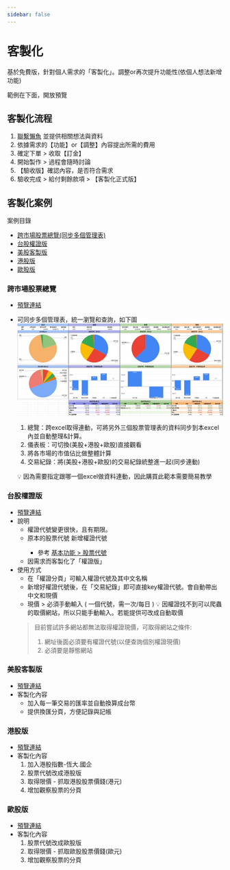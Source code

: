 ```yaml
---
sidebar: false
---
```


# 客製化

基於免費版，針對個人需求的「客製化」。調整or再次提升功能性(依個人想法新增功能)

範例在下面，開放預覽

## 客製化流程

1. [聯繫懶魚](../../Contact.md#聯繫懶魚) 並提供相關想法與資料
2. 依據需求的【功能】or【調整】內容提出所需的費用
3. 確定下單 > 收取【訂金】
4. 開始製作 > 過程會隨時討論
5. 【驗收版】確認內容，是否符合需求
6. 驗收完成 > 給付剩餘款項 > 【客製化正式版】

## 客製化案例

案例目錄
- [跨市場股票總覽(同步多個管理表)](客製化.md#跨市場股票總覽)
- [台股權證版](客製化.md#台股權證版)
- [美股客製版](客製化.md#美股客製版)
- [港股版](客製化.md#港股版)
- [歐股版](客製化.md#歐股版)

### 跨市場股票總覽
  
  - [預覽連結](https://docs.google.com/spreadsheets/d/1IQi4lzuMhBs-crrWWCkOKGOziw5QHLoJHXu9T84U6kY)
  - 可同步多個管理表，統一瀏覽和查詢，如下圖
    ![跨市場股票總覽](../../.vuepress/public/images/版本_客製化_跨市場總覽.jpg)

    1. 總覽：跨excel取得連動，可將另外三個股票管理表的資料同步到本excel內並自動整理&計算。
    2. 儀表板：可切換(美股+港股+歐股)直接觀看
    3. 將各市場的市值佔比做整體計算
    4. 交易紀錄：將(美股+港股+歐股)的交易紀錄統整進一起(同步連動)

    💡 因為需要指定跟哪一個excel做資料連動，因此購買此範本需要簡易教學

### 台股權證版

  - [預覽連結](https://docs.google.com/spreadsheets/d/174Y90VDatDJooGOwwPCttXo6yd-WU9atIFs4Yvja6cg)
  - 說明
    - 權證代號變更很快，且有期限。
    - 原本的股票代號 <Badge type="danger" text="不可以" vertical="middle"/> 新增權證代號
      - 參考 [基本功能 > 股票代號](../Introduction/股票代號.md)
    - 因需求而客製化了「權證版」
  - 使用方式
    - 在「權證分頁」可輸入權證代號及其中文名稱
    - 新增好權證代號後，在「交易紀錄」即可直接key權證代號。會自動帶出中文和現價
    - 現價 > 必須手動輸入 ( 一個代號，需一次/每日 )
    💡 因權證找不到可以爬蟲的取價網站，所以只能手動輸入。若能提供可改成自動取價
    > 目前嘗試許多網站都無法取得權證現價，可取得網站之條件:
    > 1. 網址後面必須要有權證代號(以便查詢個別權證現價)
    > 2. 必須要是靜態網站

### 美股客製版

  - [預覽連結](https://docs.google.com/spreadsheets/d/16Ygy_nbilindLc0bmEbKoblAAUCyJlonHCTvbh1_exw)
  - 客製化內容
    - 加入每一筆交易的匯率並自動換算成台幣
    - 提供換匯分頁，方便記錄與記帳

### 港股版

  - [預覽連結](https://docs.google.com/spreadsheets/d/1CbcYsptitfv0QHnUEnf_iPCZefv17xEEM1rCYkoSZOY/edit?usp=sharing)
  - 客製化內容
    1. 加入港股指數-恆大.國企
    2. 股票代號改成港股版
    3. 取得限價 - 抓取港股股票價錢(港元)
    4. 增加觀察股票的分頁

### 歐股版

  - [預覽連結](https://docs.google.com/spreadsheets/d/1i8iHfY1dR44tHlM4COFP-rURwwMLaDZhGZUAPS3NFZ0/edit?usp=sharing)
  - 客製化內容
    1. 股票代號改成歐股版
    2. 取得限價 - 抓取歐股股票價錢(歐元)
    3. 增加觀察股票的分頁

